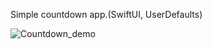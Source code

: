 Simple countdown app.(SwiftUI, UserDefaults)

![Countdown_demo](https://github.com/sahinyurek/Countdown/assets/62119201/6fd976ea-f898-4c55-935c-f1fb84464086)
